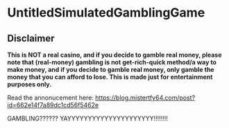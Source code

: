 # UntitledSimulatedGamblingGame

## Disclaimer
**This is NOT a real casino, and if you decide to gamble real money, please note that (real-money) gambling is not get-rich-quick method/a way to make money, and if you decide to gamble real money, only gamble the money that you can afford to lose. This is made just for entertainment purposes only.**

Read the annonucement here: https://blog.mistertfy64.com/post?id=662e14f7a89dc1cd56f5462e

GAMBLING?????? YAYYYYYYYYYYYYYYYYYYYYY!!!!!!!!
